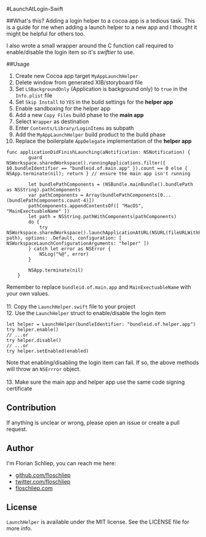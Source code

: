 #LaunchAtLogin-Swift

##What's this?
Adding a login helper to a cocoa app is a tedious task. This is a guide for me when adding a launch helper to a new app and I thought it might be helpful for others too.

I also wrote a small wrapper around the C function call required to enable/disable the login item so it's *swiftier* to use.

##Usage
1. Create new Cocoa app target `MyAppLaunchHelper`
2. Delete window from generated XIB/storyboard file
3. Set `LSBackgroundOnly` (Application is background only) to `true` in the `Info.plist` file
4. Set `Skip Install` to `YES` in the build settings for the **helper app**
5. Enable sandboxing for the helper app
6. Add a new `Copy Files` build phase to the **main app**
7. Select `Wrapper` as destination
8. Enter `Contents/Library/LoginItems` as subpath
9. Add the `MyAppLaunchHelper` build product to the build phase
10. Replace the boilerplate `AppDelegate` implementation of the **helper app**

```
func applicationDidFinishLaunching(aNotification: NSNotification) {
        guard NSWorkspace.sharedWorkspace().runningApplications.filter({ $0.bundleIdentifier == "bundleid.of.main.app" }).count == 0 else {  NSApp.terminate(nil); return } // ensure the main app isn't running
        
        let bundlePathComponents = (NSBundle.mainBundle().bundlePath as NSString).pathComponents
        var pathComponents = Array(bundlePathComponents[0...(bundlePathComponents.count-4)])
        pathComponents.appendContentsOf([ "MacOS", "MainExectuableName" ])
        let path = NSString.pathWithComponents(pathComponents)
        do {
            try NSWorkspace.sharedWorkspace().launchApplicationAtURL(NSURL(fileURLWithPath: path), options: .Default, configuration: [ NSWorkspaceLaunchConfigurationArguments: "helper" ])
        } catch let error as NSError {
            NSLog("%@", error)
        }
        
        NSApp.terminate(nil)
    }
``` 
Remember to replace `bundleid.of.main.app` and `MainExectuableName` with your own values. <br /><br />
11. Copy the `LaunchHelper.swift` file to your project<br />
12. Use the `LaunchHelper` struct to enable/disable the login item

```
let helper = LaunchHelper(bundleIdentifier: "bundleid.of.helper.app")
try helper.enable()
// ...or
try helper.disable()
// ...or
try helper.setEnabled(enabled)
```

Note that enabling/disabling the login item can fail. If so, the above methods will throw an `NSErrror` object. <br /><br />
13. Make sure the main app and helper app use the same code signing certificate

## Contribution
If anything is unclear or wrong, please open an issue or create a pull request.

## Author
I'm Florian Schliep, you can reach me here:

- [github.com/floschliep](https://github.com/floschliep)
- [twitter.com/floschliep](https://twitter.com/floschliep)
- [floschliep.com](http://floschliep.com)

## License
`LaunchHelper` is available under the MIT license. See the LICENSE file for more info.
